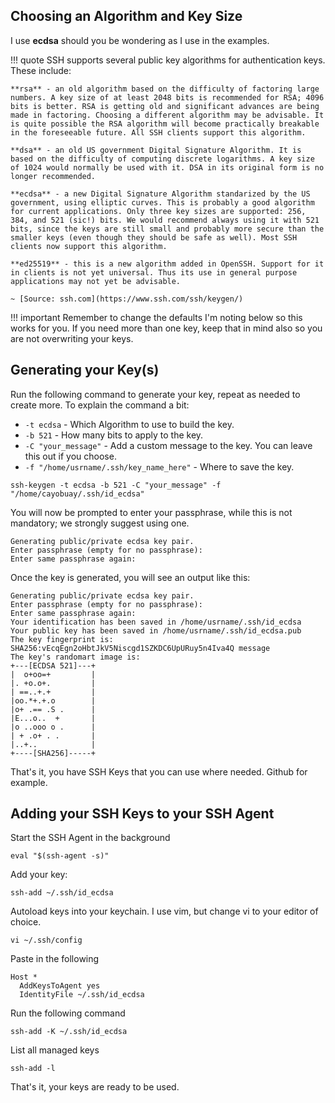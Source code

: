 ## Choosing an Algorithm and Key Size
I use **ecdsa** should you be wondering as I use in the examples.

!!! quote
    SSH supports several public key algorithms for authentication keys. These include:

    **rsa** - an old algorithm based on the difficulty of factoring large numbers. A key size of at least 2048 bits is recommended for RSA; 4096 bits is better. RSA is getting old and significant advances are being made in factoring. Choosing a different algorithm may be advisable. It is quite possible the RSA algorithm will become practically breakable in the foreseeable future. All SSH clients support this algorithm.

    **dsa** - an old US government Digital Signature Algorithm. It is based on the difficulty of computing discrete logarithms. A key size of 1024 would normally be used with it. DSA in its original form is no longer recommended.

    **ecdsa** - a new Digital Signature Algorithm standarized by the US government, using elliptic curves. This is probably a good algorithm for current applications. Only three key sizes are supported: 256, 384, and 521 (sic!) bits. We would recommend always using it with 521 bits, since the keys are still small and probably more secure than the smaller keys (even though they should be safe as well). Most SSH clients now support this algorithm.

    **ed25519** - this is a new algorithm added in OpenSSH. Support for it in clients is not yet universal. Thus its use in general purpose applications may not yet be advisable.

    ~ [Source: ssh.com](https://www.ssh.com/ssh/keygen/)

!!! important
    Remember to change the defaults I'm noting below so this works for you. If you need more than one key, keep that in mind also so you are not overwriting your keys.

## Generating your Key(s)

Run the following command to generate your key, repeat as needed to create more. To explain the command a bit:

* `-t ecdsa` - Which Algorithm to use to build the key.
* `-b 521` - How many bits to apply to the key.
* `-C "your_message"` - Add a custom message to the key. You can leave this out if you choose.
* `-f "/home/usrname/.ssh/key_name_here"` - Where to save the key.

```
ssh-keygen -t ecdsa -b 521 -C "your_message" -f "/home/cayobuay/.ssh/id_ecdsa"
```

You will now be prompted to enter your passphrase, while this is not mandatory; we strongly suggest using one.

```
Generating public/private ecdsa key pair.
Enter passphrase (empty for no passphrase):
Enter same passphrase again:
```

Once the key is generated, you will see an output like this:

```
Generating public/private ecdsa key pair.
Enter passphrase (empty for no passphrase):
Enter same passphrase again:
Your identification has been saved in /home/usrname/.ssh/id_ecdsa
Your public key has been saved in /home/usrname/.ssh/id_ecdsa.pub
The key fingerprint is:
SHA256:vEcqEgn2oHbtJkV5Niscgd1SZKDC6UpURuy5n4Iva4Q message
The key's randomart image is:
+---[ECDSA 521]---+
|  o+oo=+         |
|. +o.o+.         |
| ==..+.+         |
|oo.*+.+.o        |
|o+ .== .S .      |
|E...o..  +       |
|o ..ooo o .      |
| + .o+ . .       |
|..+..            |
+----[SHA256]-----+
```

That's it, you have SSH Keys that you can use where needed. Github for example.

## Adding your SSH Keys to your SSH Agent

Start the SSH Agent in the background
```
eval "$(ssh-agent -s)"
```

Add your key:
```
ssh-add ~/.ssh/id_ecdsa
```

Autoload keys into your keychain. I use vim, but change vi to your editor of choice.
```
vi ~/.ssh/config
```

Paste in the following
```
Host *
  AddKeysToAgent yes
  IdentityFile ~/.ssh/id_ecdsa
```

Run the following command
```
ssh-add -K ~/.ssh/id_ecdsa
```

List all managed keys
```
ssh-add -l
```

That's it, your keys are ready to be used.
